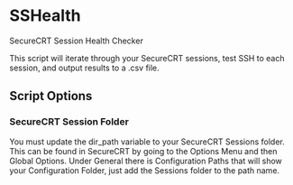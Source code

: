 # SSHealth
 SecureCRT Session Health Checker

This script will iterate through your SecureCRT sessions, test SSH to each session, and output results to a .csv file.

## Script Options
### SecureCRT Session Folder
You must update the dir_path variable to your SecureCRT Sessions folder. This can be found in SecureCRT by going to the Options Menu and then Global Options. Under General there is Configuration Paths that will show your Configuration Folder, just add the Sessions folder to the path name.
